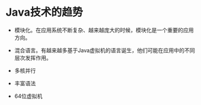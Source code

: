 # Java技术的趋势

- 模块化。在应用系统不断复杂、越来越庞大的时候，模块化是一个重要的应用方向。

- 混合语言。有越来越多基于Java虚拟机的语言诞生，他们可能在应用中的不同层次发挥作用。

- 多核并行

- 丰富语法

- 64位虚拟机

